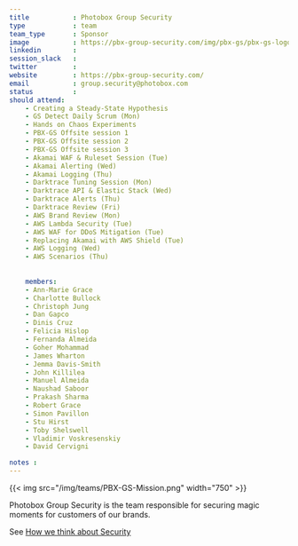 ```yaml
---
title           : Photobox Group Security
type            : team
team_type       : Sponsor
image           : https://pbx-group-security.com/img/pbx-gs/pbx-gs-logo.png
linkedin        :
session_slack   :
twitter         :
website         : https://pbx-group-security.com/
email           : group.security@photobox.com
status          :
should attend:
    - Creating a Steady-State Hypothesis
    - GS Detect Daily Scrum (Mon)
    - Hands on Chaos Experiments
    - PBX-GS Offsite session 1
    - PBX-GS Offsite session 2
    - PBX-GS Offsite session 3
    - Akamai WAF & Ruleset Session (Tue)
    - Akamai Alerting (Wed)
    - Akamai Logging (Thu)
    - Darktrace Tuning Session (Mon)
    - Darktrace API & Elastic Stack (Wed)
    - Darktrace Alerts (Thu)
    - Darktrace Review (Fri)
    - AWS Brand Review (Mon)
    - AWS Lambda Security (Tue)
    - AWS WAF for DDoS Mitigation (Tue)
    - Replacing Akamai with AWS Shield (Tue)
    - AWS Logging (Wed)
    - AWS Scenarios (Thu)
    
    
    members:
    - Ann-Marie Grace
    - Charlotte Bullock
    - Christoph Jung
    - Dan Gapco
    - Dinis Cruz
    - Felicia Hislop
    - Fernanda Almeida
    - Goher Mohammad
    - James Wharton
    - Jemma Davis-Smith
    - John Killilea
    - Manuel Almeida
    - Naushad Saboor
    - Prakash Sharma
    - Robert Grace
    - Simon Pavillon
    - Stu Hirst
    - Toby Shelswell
    - Vladimir Voskresenskiy
    - David Cervigni

notes :
---
```



{{< img src="/img/teams/PBX-GS-Mission.png" width="750" >}}

Photobox Group Security is the team responsible for securing magic moments for customers of our brands.

See [How we think about Security](https://pbx-group-security.com/blog/2017/12/17/how-we-think-about-security/)
